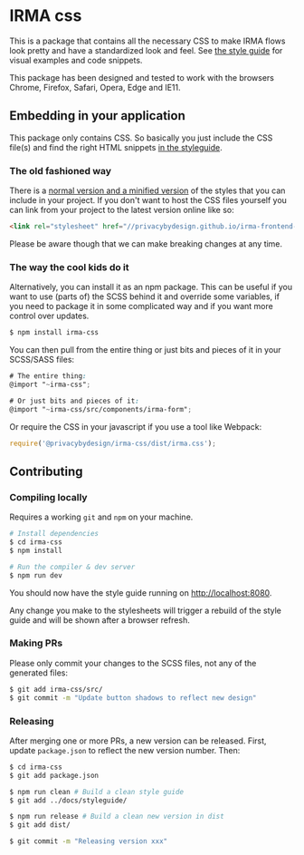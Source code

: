 # IRMA css

This is a package that contains all the necessary CSS to make IRMA flows look
pretty and have a standardized look and feel. See
[the style guide](https://privacybydesign.github.io/irma-frontend-packages/styleguide)
for visual examples and code snippets.

This package has been designed and tested to work with the browsers Chrome,
Firefox, Safari, Opera, Edge and IE11.

## Embedding in your application

This package only contains CSS. So basically you just include the CSS file(s)
and find the right HTML snippets [in the styleguide](https://privacybydesign.github.io/irma-frontend-packages/styleguide/section-examples.html).

### The old fashioned way

There is a [normal version and a minified version](https://github.com/privacybydesign/irma-frontend-packages/tree/master/dist)
of the styles that you can include in your project. If you don't want to host
the CSS files yourself you can link from your project to the latest version
online like so:

```html
<link rel="stylesheet" href="//privacybydesign.github.io/irma-frontend-packages/styleguide/irma.css" />
```

Please be aware though that we can make breaking changes at any time.

### The way the cool kids do it

Alternatively, you can install it as an npm package. This can be useful if you
want to use (parts of) the SCSS behind it and override some variables, if you
need to package it in some complicated way and if you want more control over
updates.

```bash
$ npm install irma-css
```

You can then pull from the entire thing or just bits and pieces of it in your
SCSS/SASS files:

```scss
# The entire thing:
@import "~irma-css";

# Or just bits and pieces of it:
@import "~irma-css/src/components/irma-form";
```

Or require the CSS in your javascript if you use a tool like Webpack:

```javascript
require('@privacybydesign/irma-css/dist/irma.css');
```

## Contributing

### Compiling locally

Requires a working `git` and `npm` on your machine.

```bash
# Install dependencies
$ cd irma-css
$ npm install

# Run the compiler & dev server
$ npm run dev
```

You should now have the style guide running on
[http://localhost:8080](http://localhost:8080).

Any change you make to the stylesheets will trigger a rebuild of the style guide
and will be shown after a browser refresh.

### Making PRs

Please only commit your changes to the SCSS files, not any of the generated
files:

```bash
$ git add irma-css/src/
$ git commit -m "Update button shadows to reflect new design"
```

### Releasing

After merging one or more PRs, a new version can be released. First, update
`package.json` to reflect the new version number. Then:

```bash
$ cd irma-css
$ git add package.json

$ npm run clean # Build a clean style guide
$ git add ../docs/styleguide/

$ npm run release # Build a clean new version in dist
$ git add dist/

$ git commit -m "Releasing version xxx"
```
